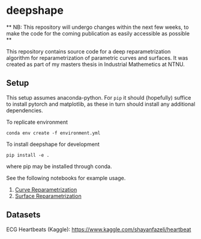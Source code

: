 # deepshape

** NB: This repository will undergo changes within the next few weeks, to make the code for  the coming publication as easily accessible as possible **

This repository contains source code for a deep reparametrization algorithm for reparametrization of parametric curves and surfaces. It was created as part of my masters thesis in Industrial Mathemetics at NTNU.

## Setup
This setup assumes anaconda-python. For `pip` it should (hopefully) suffice to install pytorch and matplotlib, as these in turn should install any additional dependencies.

To replicate environment
```
conda env create -f environment.yml
```

To install deepshape for development
```
pip install -e .
```
where pip may be installed through conda.


See the following notebooks for example usage.
1. [Curve Reparametrization](example-notebooks/curves-reparametrization.ipynb)
2. [Surface Reparametrization](example-notebooks/surfaces-reparametrization.ipynb)


## Datasets
ECG Heartbeats (Kaggle): https://www.kaggle.com/shayanfazeli/heartbeat

